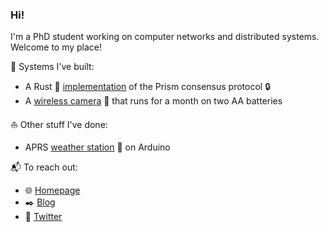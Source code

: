 ### Hi!

I'm a PhD student working on computer networks and distributed systems. Welcome to my place!

🚜 Systems I've built:

- A Rust 🦀️ [implementation](https://github.com/yangl1996/prism-rust) of the Prism consensus protocol 🔒
- A [wireless camera](https://github.com/cjosephson/backcam) 🎥 that runs for a month on two AA batteries

⛵️ Other stuff I've done:

- APRS [weather station](https://github.com/yangl1996/aprswxbox) 🌈 on Arduino

📬 To reach out:

- 🌐 [Homepage](http://leiy.me)
- ✒️ [Blog](http://blog.leiy.me)
- 📢 [Twitter](https://twitter.com/yangl1996)
